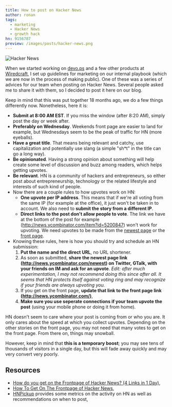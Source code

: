 ```yaml
---
title: How to post on Hacker News
author: ronan
tags:
  - marketing
  - Hacker News
  - growth hack
hn: 9156787
preview: /images/posts/hacker-news.png
---
```


![Hacker News](http://wiredcraft.com/images/posts/hacker-news.png)

When we started working on [devo.ps](http://devo.ps) and a few other products at [Wiredcraft](http://wiredcraft.com), I set up guidelines for marketing on our internal playbook (which we are now in the process of making public). One of these was a series of advices for our team when posting on Hacker News. Several people asked me to share it with them, so I decided to post it here on our blog.

<!--more-->

Keep in mind that this was put together 18 months ago, we do a few things differently now. Nonetheless, here it is:

- **Submit at 8:00 AM EST**. If you miss the window (after 8:20 AM), simply post the day or week after.
- **Preferably on Wednesday**. Weekends front page are easier to land for example, but Wednesdays seem to be the peak of traffic for HN (more eyeballs).
- **Have a great title**. That means being relevant and catchy, use capitalization and potentially use slang (a simple "sh*t" in the title can go a long way).
- **Be opinionated**. Having a strong opinion about something will help create some level of discussion and buzz among readers, which helps getting upvotes.
- **Be relevant**. HN is a community of hackers and entrepreneurs, so either post about entrepreneurship, technology or the related lifestyle and interests of such kind of people.
- Now there are a couple rules to how upvotes work on HN:
  - **One upvote per IP address**. This means that if we're all voting from the same IP (for example at the office), it just won't be taken in to account. We also need to **submit the story from a different IP**.
  - **Direct links to the post don't allow people to vote**. The link we have at the bottom of the post for example (http://news.ycombinator.com/item?id=5200847) won't work for upvoting. We need upvotes to be made from the [newest page](http://news.ycombinator.com/newest) or the [front page](http://news.ycombinator.com/).
- Knowing these rules, here is how you should try and schedule an HN submission:
  1. **Put the name and the direct URL**, no URL shortener.
  1. As soon as submitted, **share the newest page link (http://news.ycombinator.com/newest) on Twitter, GTalk, with your friends on IM and ask for an upvote**. *Edit: after much experimentation, I may not recommend doing this since after all. It seems that HN protects itself against voting ring and may recognize if your friends are always upvoting you.*
  1. If you get on the front page, **update that link to the front page link (http://news.ycombinator.com/)**,
  1. **Make sure you use seperate connections if your team upvote the post** (using your mobile phone or doing it from home).

HN doesn't seem to care where your post is coming from or who you are. It only cares about the speed at which you collect upvotes. Depending on the other stories on the front page, you may not need that many votes to get on the front page. From there on, things may snowball.

However, keep in mind that **this is a temporary boost**; you may see tens of thousands of visitors in a single day, but this will fade away quickly and may very convert very poorly.

## Resources

- [How do you get on the Frontpage of Hacker News? (4 Links in 1 Day)](http://sparknlaunch.wordpress.com/2012/07/14/how-do-you-get-on-the-frontpage-of-hacker-news-4-links-in-1-day/),
- [How To Get On The Frontpage of Hacker News](http://alexstechthoughts.com/post/29406022580/how-to-get-on-the-frontpage-of-hacker-news),
- [HNPickup](http://hnpickup.appspot.com/) provides some metrics on the activity on HN as well as recommendations on when to post,
